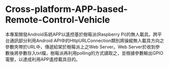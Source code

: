 # Cross-platform-APP-based-Remote-Control-Vehicle
本專案開發Android系統APP以遙控基於樹莓派(Raspberry Pi)的無人載具。跨平台通訊部分利用Android API中的HttpURLConnection類別將操縱無人載具方向之參數夾帶於URL中，傳遞給架於樹莓派上之Web Server。Web Server於收到參數後將參數存入txt檔，樹莓派再利用polling的方式讀取之，並根據參數輸出GPIO電壓，以達成利用APP遙控載具目的。
